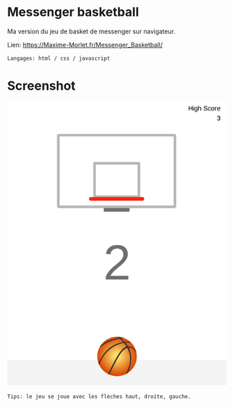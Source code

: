 # Messenger basketball

Ma version du jeu de basket de messenger sur navigateur.

Lien: https://Maxime-Morlet.fr/Messenger_Basketball/

    Langages: html / css / javascript

# Screenshot 

![Alt text](/Screenshot/screenshot.png?raw=true "Basketball game")

    Tips: le jeu se joue avec les flèches haut, droite, gauche.
